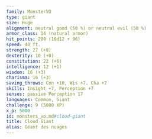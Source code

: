 ```yaml
---
family: MonsterVO
type: giant
size: Huge
alignment: neutral good (50 %) or neutral evil (50 %)
armor_class: 14 (natural armor)
hit_points: 200 (16d12 + 96)
speed: 40 ft.
strength: 27 (+8)
dexterity: 10 (+0)
constitution: 22 (+6)
intelligence: 12 (+1)
wisdom: 16 (+3)
charisma: 16 (+3)
saving_throws: Con +10, Wis +7, Cha +7
skills: Insight +7, Perception +7
senses: passive Perception 17
languages: Common, Giant
challenge: 9 (5000 XP)
x_p: 5000
id: monsters_vo.md#cloud-giant
title: Cloud Giant
alias: Géant des nuages
---
```


